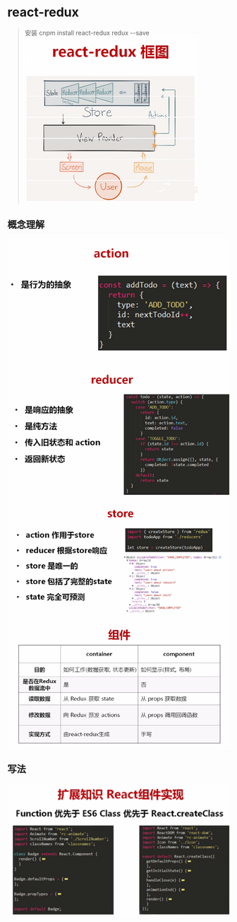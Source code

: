 # react-redux
> 安装 cnpm install react-redux redux --save
![](static/react-redux.png)

## 概念理解
![](static/action.png)
![](static/reducer.png)
![](static/store.png)
![](static/组件.png)

## 写法
![](static/t.png)
